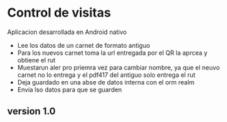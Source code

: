 # Control de visitas

Aplicacion desarrollada en Android nativo

  - Lee los datos de un carnet de formato antiguo
  - Para los nuevos carnet toma la url entregada por el QR la aprcea y obtiene el rut
  - Muestarun aler pro priemra vez para cambiar nombre, ya que el neuvo carnet no lo entrega y el pdf417 del antiguo solo entrega el rut
  - Deja guardado en una abse de datos interna con el orm realm
  - Envia lso datos para que se guarden

## version 1.0
